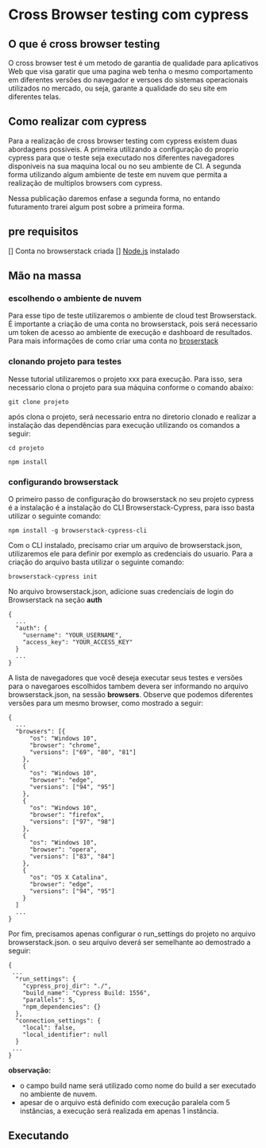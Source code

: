 # Cross Browser testing com cypress

## O que é cross browser testing

O cross browser test é um metodo de garantia de qualidade para aplicativos Web que visa garatir que uma pagina web tenha o mesmo comportamento em diferentes versões do navegador e versoes do sistemas operacionais utilizados no mercado, ou seja, garante a qualidade do seu site em diferentes telas. 

## Como realizar com cypress
Para a realização de cross browser testing com cypress existem duas abordagens possiveis. A primeira utilizando a configuração do proprio cypress para que o teste seja executado nos diferentes navegadores disponiveis na sua maquina local ou no seu ambiente de CI. A segunda forma utilizando algum ambiente de teste em nuvem que permita a realização de multiplos browsers com cypress.

Nessa publicação daremos enfase a segunda forma, no entando futuramento trarei algum post sobre a primeira forma.

## pre requisitos
[] Conta no browserstack criada
[] [Node.js](https://nodejs.org/en/) instalado

## Mão na massa
### escolhendo o ambiente de nuvem 
Para esse tipo de teste utilizaremos o ambiente de cloud test Browserstack. É importante a criação de uma conta no browserstack, pois será necessario um token de acesso ao ambiente de execução e dashboard de resultados. Para mais informações de como criar uma conta no [broserstack](https://www.browserstack.com/users/sign_up)

### clonando projeto para testes
Nesse tutorial utilizaremos o projeto xxx para execução. Para isso, sera necessario clona o projeto para sua máquina conforme o comando abaixo: 

```
git clone projeto
```

após clona o projeto, será necessario entra no diretorio clonado e realizar a instalação das dependências para execução utilizando os comandos a seguir: 

```
cd projeto

npm install
```

### configurando browserstack
O primeiro passo de configuração do browserstack no seu projeto cypress é a instalação é a instalação do CLI Browserstack-Cypress, para isso basta utilizar o seguinte comando: 

```
npm install -g browserstack-cypress-cli
```

Com o CLI instalado, precisamo criar um arquivo de browserstack.json, utilizaremos ele para definir por exemplo as credenciais do usuario. Para a criação do arquivo basta utilizar o seguinte comando: 

```
browserstack-cypress init
```

No arquivo browserstack.json, adicione suas credenciais de login do Browserstack na seção **auth** 

```
{
  ...
  "auth": {
    "username": "YOUR_USERNAME",
    "access_key": "YOUR_ACCESS_KEY"
  }
  ...
}
```

A lista de navegadores que você deseja executar seus testes e versões para o navegaroes escolhidos tambem devera ser informando no arquivo browserstack.json, na sessão **browsers**. Observe que podemos diferentes versões para um mesmo browser, como mostrado a seguir: 

```
{
  ...
  "browsers": [{
      "os": "Windows 10",
      "browser": "chrome",
      "versions": ["69", "80", "81"]
    },
    {
      "os": "Windows 10",
      "browser": "edge",
      "versions": ["94", "95"]
    },
    {
      "os": "Windows 10",
      "browser": "firefox",
      "versions": ["97", "98"]
    },
    {
      "os": "Windows 10",
      "browser": "opera",
      "versions": ["83", "84"]
    },
    {
      "os": "OS X Catalina",
      "browser": "edge",
      "versions": ["94", "95"]
    }
  ]
  ...
}
```

Por fim, precisamos apenas configurar o run_settings do projeto no arquivo browserstack.json. o seu arquivo deverá ser semelhante ao demostrado a seguir: 
```
{
 ...
  "run_settings": {
    "cypress_proj_dir": "./",
    "build_name": "Cypress Build: 1556",
    "parallels": 5,
    "npm_dependencies": {}
  },
  "connection_settings": {
    "local": false,
    "local_identifier": null
  }
 ...
}
```
**observação:**
* o campo build name será utilizado como nome do build a ser executado no ambiente de nuvem. 
* apesar de o arquivo está definido com execução paralela com 5 instâncias, a execução será realizada em apenas 1 instância. 

## Executando

